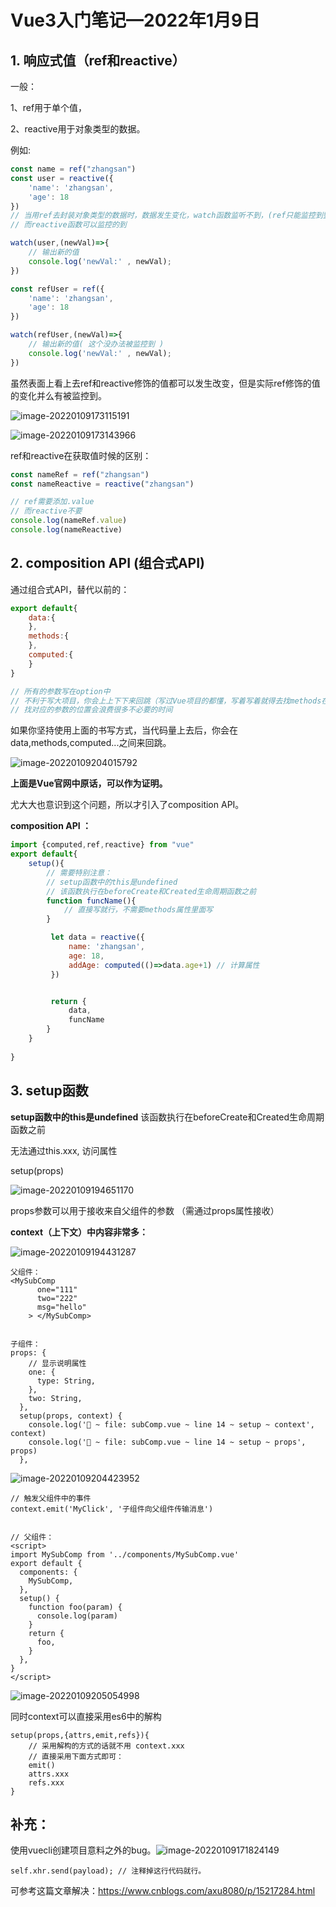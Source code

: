 # Vue3入门笔记—2022年1月9日

## 1. 响应式值（ref和reactive）

一般：

1、ref用于单个值，

2、reactive用于对象类型的数据。

例如:

```js
const name = ref("zhangsan")
const user = reactive({
    'name': 'zhangsan',
    'age': 18
})
// 当用ref去封装对象类型的数据时，数据发生变化，watch函数监听不到，(ref只能监控到整个值发生变化)
// 而reactive函数可以监控的到

watch(user,(newVal)=>{
    // 输出新的值
    console.log('newVal:' , newVal);
})

const refUser = ref({
    'name': 'zhangsan',
    'age': 18
})

watch(refUser,(newVal)=>{
    // 输出新的值( 这个没办法被监控到 )
    console.log('newVal:' , newVal);
})
```



虽然表面上看上去ref和reactive修饰的值都可以发生改变，但是实际ref修饰的值的变化并么有被监控到。

![image-20220109173115191](http://imgbed-xia-2.oss-cn-hangzhou.aliyuncs.com/img/image-20220109173115191.png)



![image-20220109173143966](http://imgbed-xia-2.oss-cn-hangzhou.aliyuncs.com/img/image-20220109173143966.png)



ref和reactive在获取值时候的区别：

```js
const nameRef = ref("zhangsan")
const nameReactive = reactive("zhangsan")

// ref需要添加.value
// 而reactive不要
console.log(nameRef.value)
console.log(nameReactive)
```



## 2. composition API (组合式API)

通过组合式API，替代以前的：

````javascript
export default{
	data:{
	},
	methods:{
	},
	computed:{
	}
}

// 所有的参数写在option中
// 不利于写大项目，你会上上下下来回跳（写过Vue项目的都懂，写着写着就得去找methods在哪）
// 找对应的参数的位置会浪费很多不必要的时间
````



如果你坚持使用上面的书写方式，当代码量上去后，你会在data,methods,computed...之间来回跳。

![image-20220109204015792](http://imgbed-xia-2.oss-cn-hangzhou.aliyuncs.com/img/image-20220109204015792.png)

**上面是Vue官网中原话，可以作为证明。**

尤大大也意识到这个问题，所以才引入了composition API。



**composition API ：**

```javascript
import {computed,ref,reactive} from "vue"
export default{
    setup(){
        // 需要特别注意：
        // setup函数中的this是undefined
        // 该函数执行在beforeCreate和Created生命周期函数之前
        function funcName(){
            // 直接写就行，不需要methods属性里面写
        }

         let data = reactive({
             name: 'zhangsan',
             age: 18,
             addAge: computed(()=>data.age+1) // 计算属性
         })


         return {
             data,
             funcName
        }
    }
	
}
```



## 3. setup函数

**setup函数中的this是undefined**
该函数执行在beforeCreate和Created生命周期函数之前

无法通过this.xxx, 访问属性

setup(props)

![image-20220109194651170](http://imgbed-xia-2.oss-cn-hangzhou.aliyuncs.com/img/image-20220109194651170.png)



props参数可以用于接收来自父组件的参数 （需通过props属性接收）

**context（上下文）中内容非常多：**

![image-20220109194431287](http://imgbed-xia-2.oss-cn-hangzhou.aliyuncs.com/img/image-20220109194431287.png)



```vue
父组件：
<MySubComp
      one="111"
      two="222"
      msg="hello"
    > </MySubComp>


子组件：
props: {
	// 显示说明属性
    one: {
      type: String,
    },
    two: String,
  },
  setup(props, context) {
    console.log('🚀 ~ file: subComp.vue ~ line 14 ~ setup ~ context', context)
    console.log('🚀 ~ file: subComp.vue ~ line 14 ~ setup ~ props', props)
  },
```



![image-20220109204423952](http://imgbed-xia-2.oss-cn-hangzhou.aliyuncs.com/img/image-20220109204423952.png)

```vue
// 触发父组件中的事件
context.emit('MyClick', '子组件向父组件传输消息')


// 父组件：
<script>
import MySubComp from '../components/MySubComp.vue'
export default {
  components: {
    MySubComp,
  },
  setup() {
    function foo(param) {
      console.log(param)
    }
    return {
      foo,
    }
  },
}
</script>
```

![image-20220109205054998](http://imgbed-xia-2.oss-cn-hangzhou.aliyuncs.com/img/image-20220109205054998.png)

同时context可以直接采用es6中的解构

```
setup(props,{attrs,emit,refs}){
	// 采用解构的方式的话就不用 context.xxx
	// 直接采用下面方式即可：
	emit()
	attrs.xxx
	refs.xxx
}
```





## 补充：



使用vuecli创建项目意料之外的bug。![image-20220109171824149](http://imgbed-xia-2.oss-cn-hangzhou.aliyuncs.com/img/image-20220109171824149.png)

```
self.xhr.send(payload); // 注释掉这行代码就行。
```



可参考这篇文章解决：https://www.cnblogs.com/axu8080/p/15217284.html